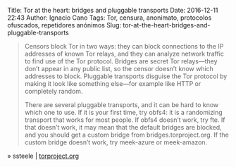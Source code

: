 Title: Tor at the heart: bridges and pluggable transports
Date: 2016-12-11 22:43
Author: Ignacio Cano
Tags: Tor, censura, anonimato, protocolos ofuscados, repetidores anónimos
Slug: tor-at-the-heart-bridges-and-pluggable-transports

> Censors block Tor in two ways: they can block connections to the IP addresses
> of known Tor relays, and they can analyze network traffic to find use of the
> Tor protocol. Bridges are secret Tor relays—they don’t appear in any public
> list, so the censor doesn’t know which addresses to block. Pluggable
> transports disguise the Tor protocol by making it look like something
> else—for example like HTTP or completely random.
>
> There are several pluggable transports, and it can be hard to know which one
> to use. If it is your first time, try obfs4: it is a randomizing transport
> that works for most people. If obfs4 doesn’t work, try fte. If that doesn’t
> work, it may mean that the default bridges are blocked, and you should get a
> custom bridge from bridges.torproject.org. If the custom bridge doesn’t work,
> try meek-azure or meek-amazon.  

» ssteele | [torproject.org][]

  [torproject.org]: https://blog.torproject.org/blog/tor-heart-bridges-and-pluggable-transports
    "Tor at the heart: bridges and pluggable transports"
